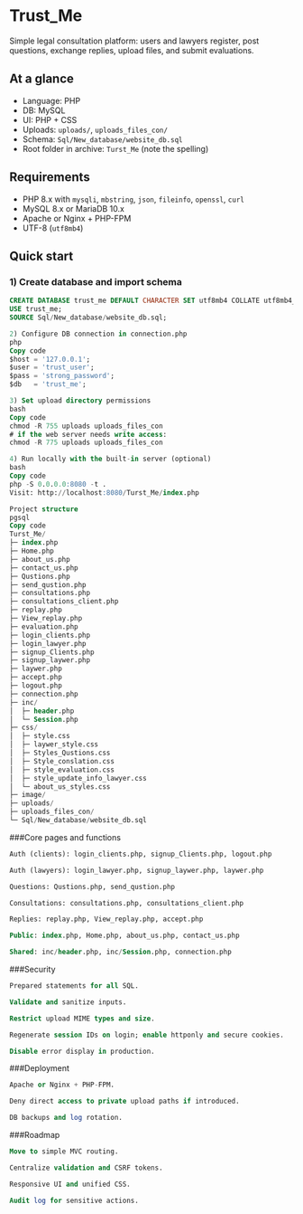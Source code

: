 # Trust_Me

Simple legal consultation platform: users and lawyers register, post questions, exchange replies, upload files, and submit evaluations.

## At a glance
- Language: PHP
- DB: MySQL
- UI: PHP + CSS
- Uploads: `uploads/`, `uploads_files_con/`
- Schema: `Sql/New_database/website_db.sql`
- Root folder in archive: `Turst_Me` (note the spelling)

## Requirements
- PHP 8.x with `mysqli`, `mbstring`, `json`, `fileinfo`, `openssl`, `curl`
- MySQL 8.x or MariaDB 10.x
- Apache or Nginx + PHP-FPM
- UTF-8 (`utf8mb4`)

## Quick start

### 1) Create database and import schema
```sql
CREATE DATABASE trust_me DEFAULT CHARACTER SET utf8mb4 COLLATE utf8mb4_unicode_ci;
USE trust_me;
SOURCE Sql/New_database/website_db.sql;

2) Configure DB connection in connection.php
php
Copy code
$host = '127.0.0.1';
$user = 'trust_user';
$pass = 'strong_password';
$db   = 'trust_me';

3) Set upload directory permissions
bash
Copy code
chmod -R 755 uploads uploads_files_con
# if the web server needs write access:
chmod -R 775 uploads uploads_files_con

4) Run locally with the built-in server (optional)
bash
Copy code
php -S 0.0.0.0:8080 -t .
Visit: http://localhost:8080/Turst_Me/index.php

Project structure
pgsql
Copy code
Turst_Me/
├─ index.php
├─ Home.php
├─ about_us.php
├─ contact_us.php
├─ Qustions.php
├─ send_qustion.php
├─ consultations.php
├─ consultations_client.php
├─ replay.php
├─ View_replay.php
├─ evaluation.php
├─ login_clients.php
├─ login_lawyer.php
├─ signup_Clients.php
├─ signup_laywer.php
├─ laywer.php
├─ accept.php
├─ logout.php
├─ connection.php
├─ inc/
│  ├─ header.php
│  └─ Session.php
├─ css/
│  ├─ style.css
│  ├─ laywer_style.css
│  ├─ Styles_Qustions.css
│  ├─ Style_conslation.css
│  ├─ style_evaluation.css
│  ├─ style_update_info_lawyer.css
│  └─ about_us_styles.css
├─ image/
├─ uploads/
├─ uploads_files_con/
└─ Sql/New_database/website_db.sql
```
###Core pages and functions
```sql
Auth (clients): login_clients.php, signup_Clients.php, logout.php

Auth (lawyers): login_lawyer.php, signup_laywer.php, laywer.php

Questions: Qustions.php, send_qustion.php

Consultations: consultations.php, consultations_client.php

Replies: replay.php, View_replay.php, accept.php

Public: index.php, Home.php, about_us.php, contact_us.php

Shared: inc/header.php, inc/Session.php, connection.php
```
###Security
```sql
Prepared statements for all SQL.

Validate and sanitize inputs.

Restrict upload MIME types and size.

Regenerate session IDs on login; enable httponly and secure cookies.

Disable error display in production.
```

###Deployment
```sql
Apache or Nginx + PHP-FPM.

Deny direct access to private upload paths if introduced.

DB backups and log rotation.
```
###Roadmap
```sql
Move to simple MVC routing.

Centralize validation and CSRF tokens.

Responsive UI and unified CSS.

Audit log for sensitive actions.
```
